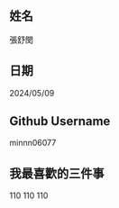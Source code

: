 姓名
----
張舒閔

日期
----
2024/05/09

Github Username
---------------
minnn06077

我最喜歡的三件事
---------------
110 110 110
